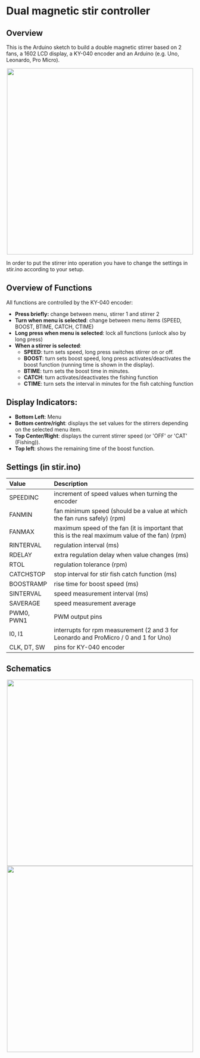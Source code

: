 # Dual magnetic stir controller

## Overview

This is the Arduino sketch to build a double magnetic stirrer based on 2 fans, a 1602 LCD display, a KY-040 encoder and an Arduino (e.g. Uno, Leonardo, Pro Micro).

<p align="center">
<img src="https://github.com/micworg/stir/blob/master/images/stir.jpg" width=500>
</p>

In order to put the stirrer into operation you have to change the settings in stir.ino according to your setup.

## Overview of Functions

All functions are controlled by the KY-040 encoder:

* **Press briefly:** change between menu, stirrer 1 and stirrer 2
* **Turn when menu is selected**: change between menu items (SPEED, BOOST, BTIME, CATCH, CTIME)
* **Long press when menu is selected**: lock all functions (unlock also by long press)
* **When a stirrer is selected**:
  * **SPEED**: turn sets speed, long press switches stirrer on or off.
  * **BOOST**: turn sets boost speed, long press activates/deactivates the boost function (running time is shown in the display).
  * **BTIME**: turn sets the boost time in minutes.
  * **CATCH**: turn activates/deactivates the fishing function
  * **CTIME**: turn sets the interval in minutes for the fish catching function

## Display Indicators:

* **Bottom Left**: Menu
* **Bottom centre/right**: displays the set values for the stirrers depending on the selected menu item.
* **Top Center/Right**: displays the current stirrer speed (or 'OFF' or 'CAT' (Fishing)).
* **Top left**: shows the remaining time of the boost function.

## Settings (in stir.ino)

|Value|Description|
|:----|:----------|
|SPEEDINC|increment of speed values when turning the encoder|
|FANMIN|fan minimum speed (should be a value at which the fan runs safely) (rpm)|
|FANMAX|maximum speed of the fan (it is important that this is the real maximum value of the fan) (rpm)|
|RINTERVAL|regulation interval (ms)|
|RDELAY|extra regulation delay when value changes (ms)|
|RTOL|regulation tolerance (rpm)|
|CATCHSTOP|stop interval for stir fish catch function (ms)|
|BOOSTRAMP|rise time for boost speed (ms)|
|SINTERVAL|speed measurement interval (ms)|
|SAVERAGE|speed measurement average|
|PWM0, PWN1|PWM output pins|
|I0, I1|interrupts for rpm measurement (2 and 3 for Leonardo and ProMicro / 0 and 1 for Uno)|
|CLK, DT, SW|pins for KY-040 encoder| 

## Schematics

<p align="center">
<img src="https://github.com/micworg/stir/blob/master/images/schematic_leonardo.png" width=500>
<img src="https://github.com/micworg/stir/blob/master/images/schematic_uno.png" width=500>
</p>
